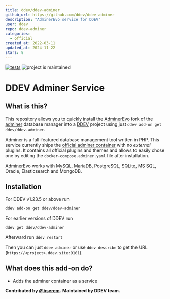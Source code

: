 ```yaml
---
title: ddev/ddev-adminer
github_url: https://github.com/ddev/ddev-adminer
description: "AdminerEvo service for DDEV"
user: ddev
repo: ddev-adminer
categories:
  - official
created_at: 2022-03-11
updated_at: 2024-11-22
stars: 8
---
```


[![tests](https://github.com/ddev/ddev-adminer/actions/workflows/tests.yml/badge.svg)](https://github.com/ddev/ddev-adminer/actions/workflows/tests.yml) ![project is maintained](https://img.shields.io/maintenance/yes/2024.svg)

# DDEV Adminer Service

## What is this?

This repository allows you to quickly install the [AdminerEvo](https://docs.adminerevo.org/) fork of the [adminer](https://www.adminer.org/) database manager into a [DDEV](https://ddev.readthedocs.io) project using just `ddev add-on get ddev/ddev-adminer`.

Adminer is a full-featured database management tool written in PHP. This service
currently ships the [official adminer container](https://hub.docker.com/_/adminer)
with no _external_ plugins. It contains all official plugins and themes and allows
to easily chose one by editing the `docker-compose.adminer.yaml` file after
installation.

AdminerEvo works with MySQL, MariaDB, PostgreSQL, SQLite, MS SQL, Oracle, Elasticsearch and MongoDB.

## Installation

For DDEV v1.23.5 or above run

```sh
ddev add-on get ddev/ddev-adminer
```

For earlier versions of DDEV run

```sh
ddev get ddev/ddev-adminer
```

Afterward run `ddev restart`

Then you can just `ddev adminer` or use `ddev describe` to get the URL (`https://<project>.ddev.site:9101`).

## What does this add-on do?

* Adds the adminer container as a service

**Contributed by [@bserem](https://github.com/bserem).**
**Maintained by DDEV team.**

